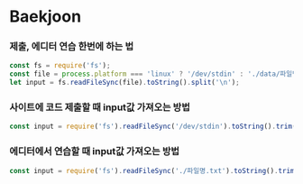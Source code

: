 # Baekjoon
### 제출, 에디터 연습 한번에 하는 법
```js
const fs = require('fs');
const file = process.platform === 'linux' ? '/dev/stdin' : './data/파일명';
let input = fs.readFileSync(file).toString().split('\n');
```

### 사이트에 코드 제출할 때 input값 가져오는 방법
```js
const input = require('fs').readFileSync('/dev/stdin').toString().trim().split('\n');
```

### 에디터에서 연습할 때 input값 가져오는 방법
```js
const input = require('fs').readFileSync('./파일명.txt').toString().trim().split('\n');
```